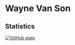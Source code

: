 # Wayne Van Son


## Statistics

[![GitHub stats](https://github-readme-stats.vercel.app/api?username=waynevanson&theme=dracula)](https://github.com/anuraghazra/github-readme-stats)

